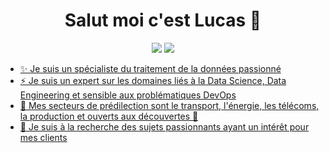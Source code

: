 <h1 align="center">Salut moi c'est Lucas 👋</h1>

<p align="center">
    <a href="mailto:lucas.nieder-fioletti@outlook.com"><img src="https://img.shields.io/badge/Outlook-%230177B5?style=flat-square&logoColor=white"/></a>
    <a href="https://www.linkedin.com/in/lucas-nieder-fioletti-20598a19"><img src="https://img.shields.io/badge/Linkedin-%230177B5?style=flat-square&logoColor=white"/
</p>

- ✨ Je suis un spécialiste du traitement de la données passionné
- ⚡ Je suis un expert sur les domaines liés à la Data Science, Data Engineering et sensible aux problématiques DevOps
- 👯 Mes secteurs de prédilection sont le transport, l'énergie, les télécoms, la production et ouverts aux découvertes 🤔
- 🔭 Je suis à la recherche des sujets passionnants ayant un intérêt pour mes clients

<!--
**MinouDu34/MinouDu34** is a ✨ _special_ ✨ repository because its `README.md` (this file) appears on your GitHub profile.

Here are some ideas to get you started:

- 🔭 I’m currently working on ...
- 🌱 I’m currently learning ...
- 👯 I’m looking to collaborate on ...
- 🤔 I’m looking for help with ...
- 💬 Ask me about ...
- 📫 How to reach me: ...
- 😄 Pronouns: ...
- ⚡ Fun fact: ...
-->
